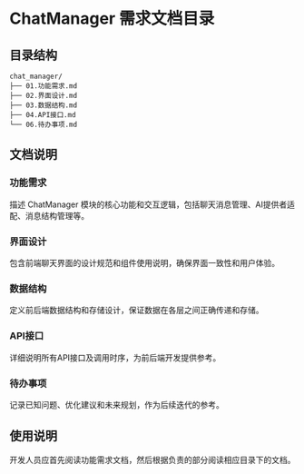 # ChatManager 需求文档目录

## 目录结构

```
chat_manager/
├── 01.功能需求.md
├── 02.界面设计.md
├── 03.数据结构.md
├── 04.API接口.md
└── 06.待办事项.md
```

## 文档说明

### 功能需求
描述 ChatManager 模块的核心功能和交互逻辑，包括聊天消息管理、AI提供者适配、消息结构管理等。

### 界面设计
包含前端聊天界面的设计规范和组件使用说明，确保界面一致性和用户体验。

### 数据结构
定义前后端数据结构和存储设计，保证数据在各层之间正确传递和存储。

### API接口
详细说明所有API接口及调用时序，为前后端开发提供参考。

### 待办事项
记录已知问题、优化建议和未来规划，作为后续迭代的参考。

## 使用说明

开发人员应首先阅读功能需求文档，然后根据负责的部分阅读相应目录下的文档。